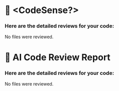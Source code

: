 # 🤖 <CodeSense?>

### Here are the detailed reviews for your code:

No files were reviewed.
# 🤖 AI Code Review Report

### Here are the detailed reviews for your code:

No files were reviewed.
